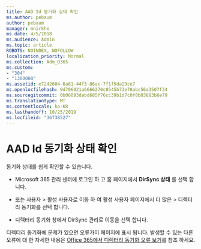 ```yaml
---
title: AAD Id 동기화 상태 확인
ms.author: pebaum
author: pebaum
manager: mnirkhe
ms.date: 4/5/2018
ms.audience: Admin
ms.topic: article
ROBOTS: NOINDEX, NOFOLLOW
localization_priority: Normal
ms.collection: Adm_O365
ms.custom:
- "304"
- "1300008"
ms.assetid: e7242604-6a81-44f3-86ac-7f1f5da29ce7
ms.openlocfilehash: 9d706021a6666270c8545b73e78abc56a3507f34
ms.sourcegitcommit: 0b06093dabd685f76cc39b1d7c0f8b03883b6e79
ms.translationtype: MT
ms.contentlocale: ko-KR
ms.lasthandoff: 10/25/2019
ms.locfileid: "36738527"
---
```

# <a name="check-aad-identity-sync-status"></a>AAD Id 동기화 상태 확인

동기화 상태를 쉽게 확인할 수 있습니다.
  
- Microsoft 365 관리 센터에 로그인 하 고 홈 페이지에서 **DirSync 상태** 를 선택 합니다.

- 또는 사용자 \> 활성 사용자로 이동 하 여 활성 사용자 페이지에서 더 많은 \> 디렉터리 동기화를 선택 합니다.

- 디렉터리 동기화 창에서 DirSync 관리로 이동을 선택 합니다.

디렉터리 동기화에 문제가 있으면 오류가이 페이지에 표시 됩니다. 발생할 수 있는 다른 오류에 대 한 자세한 내용은 [Office 365에서 디렉터리 동기화 오류 보기](https://docs.microsoft.com//office365/enterprise/identify-directory-synchronization-errors)를 참조 하세요.
  